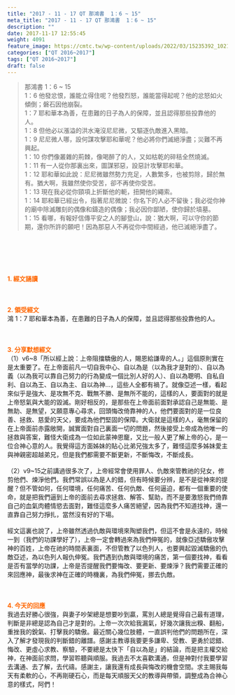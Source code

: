 ```yaml
---
title: "2017 - 11 - 17 QT 那鴻書  1：6 ~ 15"
meta_title: "2017 - 11 - 17 QT 那鴻書  1：6 ~ 15"
description: ""
date: 2017-11-17 12:55:45
weight: 4091
feature_image: https://cmtc.tw/wp-content/uploads/2022/03/15235392_10211799862337740_180693556567566654_o-1.webp
categories: ["QT 2016~2017"]
tags: ["QT 2016~2017"]
draft: false
---
```


<blockquote>那鴻書 1：6 ~ 15<br />
1：6 他發忿恨，誰能立得住呢？他發烈怒，誰能當得起呢？他的忿怒如火傾倒；磐石因他崩裂。<br />
1：7 耶和華本為善，在患難的日子為人的保障，並且認得那些投靠他的人。<br />
1：8 但他必以漲溢的洪水淹沒尼尼微，又驅逐仇敵進入黑暗。<br />
1：9 尼尼微人哪，設何謀攻擊耶和華呢？他必將你們滅絕淨盡；災難不再興起。<br />
1：10 你們像叢雜的荊棘，像喝醉了的人，又如枯乾的碎秸全然燒滅。<br />
1：11 有一人從你那裏出來，圖謀邪惡，設惡計攻擊耶和華。<br />
1：12 耶和華如此說：尼尼微雖然勢力充足，人數繁多，也被剪除，歸於無有。猶大啊，我雖然使你受苦，卻不再使你受苦。<br />
1：13 現在我必從你頸項上折斷他的軛，扭開他的繩索。<br />
1：14 耶和華已經出令，指著尼尼微說：你名下的人必不留後；我必從你神的廟中除滅雕刻的偶像和鑄造的偶像；我必因你鄙陋，使你歸於墳墓。<br />
1：15 看哪，有報好信傳平安之人的腳登山，說：猶大啊，可以守你的節期，還你所許的願吧！因為那惡人不再從你中間經過，他已滅絕淨盡了。</blockquote><br />
&nbsp;<br />
<br />
&nbsp;<br />
<br />
<span style="color: #ff6600;"><strong>1. </strong><strong>經文誦讀</strong></span><br />
<br />
<span style="color: #ff6600;"><strong> </strong></span><br />
<br />
<span style="color: #ff6600;"><strong>2. </strong><strong>領受經文<br />
</strong></span>鴻 1：7 耶和華本為善，在患難的日子為人的保障，並且認得那些投靠他的人。<br />
<br />
&nbsp;<br />
<br />
<span style="color: #ff6600;"><strong>3. 分享默想經文<br />
</strong></span>（1）v6~8「所以經上說：上帝阻擋驕傲的人，賜恩給謙卑的人。」這個原則實在是太重要了。在上帝面前凡一切自我中心、自以為是（以為我才是對的）、自以為義（以為我可以靠自己努力的行為變成一個比別人好的人）、自以為聰明、自私自利、自以為王、自以為主、自以為神…，這些人全都有禍了。就像亞述一樣，看起來似乎是強大、是攻無不克、戰無不勝、是無所不能的，這樣的人，要面對的就是上帝怒氣與大能的毀滅。剛好相反的，是那些在上帝面前面對承認自己是無能、是無助、是無望，又願意專心尋求，回頭悔改倚靠神的人，他們要面對的是一位良善、拯救、慈愛的天父，要成為他們堅固的保障。大衛就是這樣的人，毫無保留的在上帝面前赤露敞開，誠實面對自己裏面一切的問題，然後接受上帝成為他唯一的拯救與答案，難怪大衛成為一位如此蒙神恩竉，又比一般人更了解上帝的心，是一位合神心意的人。我覺得這方面姊妹的貼心比弟兄強太多了，難怪這麼多姊妹愛主與神親密超越弟兄，但是我們都需要不斷更新，不斷悔改，不斷成長。<br />
<br />
（2）v9~15之前講過很多次了，上帝經常會使用罪人、仇敵來管教祂的兒女，修剪他們、煉淨他們。我們常誤以為是人的錯，但有時候要分辨，是不是從神來的提醒？但不管如何，任何環境，任何痛苦、任何仇敵、任何逼迫，都有一個重要的使命，就是把我們逼到上帝的面前去尋求拯救、解答、幫助，而不是要激怒我們倚靠自己的血氣肉體情慾去面對，難怪這麼多人痛苦絕望，因為我們不知道找神，還一直靠自己努力掙扎，當然沒有好的下場。<br />
<br />
經文這裏也說了，上帝雖然透過仇敵與環境來陶塑我們，但這不會是永遠的，時候一到（我們的功課學好了），上帝一定會轉過來為我們伸冤的，就像亞述驕傲攻擊神的百姓，上帝在祂的時間表裏面，不但管教了以色列人，也要興起毀滅驕傲的仇敵亞述，為以色列人報仇伸冤。我們遇到仇敵與環境的痛苦，第一個要找神，看看是否有當學的功課，上帝是否提醒我們要悔改、要更新、要煉淨？我們需要正確的來回應神，最後求神在正確的時機裏，為我們伸冤，挪去仇敵。<br />
<br />
&nbsp;<br />
<br />
<span style="color: #ff6600;"><strong>4. 今天的回應<br />
</strong></span>我過去好勝心很強，與妻子吵架總是想要吵到贏，罵別人總是覺得自己最有道理，判斷是非總是認為自己才是對的。上帝一次次給我漏氣，好幾次讓我出糗、翻船，重挫我的銳氣、打擊我的驕傲。最近關心幾位肢體，一直誤判他們的問題所在，深入了解才發現我的判斷錯的離譜。感謝主教導我要更多謙卑、受教、更勇於認錯、悔改、更虛心求教、察驗，不要總是太快下「自以為是」的結論，而是把主權交給神，在神面前求問，學習聆聽與順服。我過去不太喜歡溝通，但是神對付我要學習去溝通、去了解，去代禱。感謝主，讓我還有成長與悔改的機會空間。求主賜我每天有柔軟的心，不再剛硬石心，而是每天順服天父的教導與帶領，調整成為合神心意的樣式，阿們！
        